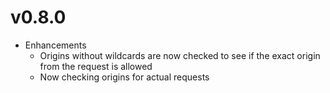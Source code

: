 # v0.8.0
* Enhancements
  * Origins without wildcards are now checked to see if the exact origin from the request is allowed
  * Now checking origins for actual requests
